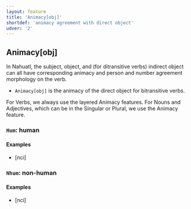 ```yaml
---
layout: feature
title: 'Animacy[obj]'
shortdef: 'animacy agreement with direct object'
udver: '2'
---
```


## Animacy[obj]

In Nahuatl, the subject, object, and (for ditransitive verbs) indirect object 
can all have corresponding animacy and person and number agreement morphology on the verb.

* `Animacy[obj]` is the animacy of the direct object for bitransitive verbs.

For Verbs, we always use the layered Animacy features. For Nouns and Adjectives, which can be in the Singular or Plural, we use the Animacy feature.


### <a name="Hum">`Hum`</a>: human

#### Examples

* [nci] 

### <a name="Nhum">`Nhum`</a>: non-human

#### Examples

* [nci] 


<!-- Interlanguage links updated Po 6. listopadu 2023, 21:41:55 CET -->
